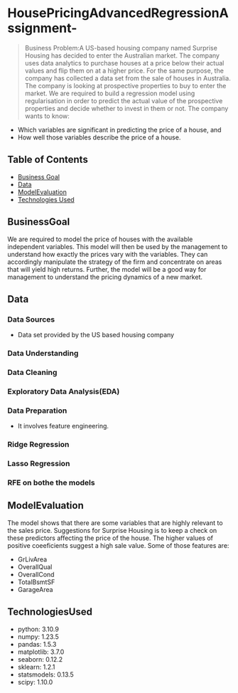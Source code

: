 # HousePricingAdvancedRegressionAssignment-
> Business Problem:A US-based housing company named Surprise Housing has decided to enter the Australian market. The company uses data analytics to purchase houses at a price below their actual values and flip them on at a higher price. For the same purpose, the company has collected a data set from the sale of houses in Australia. The company is looking at prospective properties to buy to enter the market. We are required to build a regression model using regularisation in order to predict the actual value of the prospective properties and decide whether to invest in them or not.
> The company wants to know:
- Which variables are significant in predicting the price of a house, and
- How well those variables describe the price of a house.


## Table of Contents
* [Business Goal](#BusinessGoal)
* [Data](#Data)
* [ModelEvaluation](#ModelEvaluation)
* [Technologies Used](#TechnologiesUsed)

## BusinessGoal
We are required to model the price of houses with the available independent variables. This model will then be used by the management to understand how exactly the prices vary with the variables. They can accordingly manipulate the strategy of the firm and concentrate on areas that will yield high returns. Further, the model will be a good way for management to understand the pricing dynamics of a new market.

## Data
### Data Sources
- Data set provided by the US based housing company

### Data Understanding
### Data Cleaning
### Exploratory Data Analysis(EDA)
### Data Preparation
- It involves feature engineering.
### Ridge Regression
### Lasso Regression
### RFE on bothe the models


## ModelEvaluation
The model shows that there are some variables that are highly relevant to the sales price. Suggestions for Surprise Housing is to keep a check on these predictors affecting the price of the house. The higher values of positive coeeficients suggest a high sale value. Some of those features are:
- GrLivArea
- OverallQual
- OverallCond
- TotalBsmtSF
- GarageArea

## TechnologiesUsed
- python:  3.10.9
- numpy:  1.23.5
- pandas:  1.5.3
- matplotlib:  3.7.0
- seaborn:  0.12.2
- sklearn:  1.2.1
- statsmodels:  0.13.5
- scipy:  1.10.0
